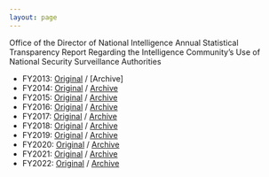 ```yaml
---
layout: page
---
```


Office of the Director of National Intelligence Annual Statistical Transparency Report Regarding the Intelligence Community’s Use of National Security Surveillance Authorities

- FY2013: [Original](https://www.dni.gov/files/tp/National_Security_Authorities_Transparency_Report_CY2013.pdf) / [Archive]
- FY2014: [Original](https://www.dni.gov/files/icotr/CY14%20Statistical%20Transparency%20Report.pdf) / [Archive](https://web.archive.org/web/20230220165653/https://www.dni.gov/files/icotr/CY14%20Statistical%20Transparency%20Report.pdf)
- FY2015: [Original](https://www.dni.gov/files/icotr/ODNI%20CY15%20Statistical%20Transparency%20Report.pdf) / [Archive](https://web.archive.org/web/20230222143847/https://www.dni.gov/files/icotr/ODNI%20CY15%20Statistical%20Transparency%20Report.pdf)
- FY2016: [Original](https://www.dni.gov/files/icotr/ic_transparecy_report_cy2016_5_2_17.pdf) / [Archive](https://web.archive.org/web/20220901055535/https://www.dni.gov/files/icotr/ic_transparecy_report_cy2016_5_2_17.pdf)
- FY2017: [Original](https://www.dni.gov/files/documents/icotr/2018-ASTR----CY2017----FINAL-for-Release-5.4.18.pdf) / [Archive](https://web.archive.org/web/20230604064221/https://www.dni.gov/files/documents/icotr/2018-ASTR----CY2017----FINAL-for-Release-5.4.18.pdf)
- FY2018: [Original](https://www.dni.gov/files/CLPT/documents/2019_ASTR_for_CY2018.pdf) / [Archive](https://web.archive.org/web/20230602081301/https://www.dni.gov/files/CLPT/documents/2019_ASTR_for_CY2018.pdf)
- FY2019: [Original](https://www.dni.gov/files/CLPT/documents/2020_ASTR_for_CY2019_FINAL.pdf) / [Archive](https://web.archive.org/web/20230502230506/https://www.dni.gov/files/CLPT/documents/2020_ASTR_for_CY2019_FINAL.pdf)
- FY2020: [Original](https://www.dni.gov/files/CLPT/documents/2021_ASTR_for_CY2020_FINAL.pdf) / [Archive](https://web.archive.org/web/20230520135853/https://www.dni.gov/files/CLPT/documents/2021_ASTR_for_CY2020_FINAL.pdf)
- FY2021: [Original](https://www.dni.gov/files/CLPT/documents/2022_ASTR_for_CY2020_FINAL.pdf) / [Archive](https://web.archive.org/web/20230615150632/https://www.dni.gov/files/CLPT/documents/2022_ASTR_for_CY2020_FINAL.pdf)
- FY2022: [Original](https://www.dni.gov/files/CLPT/documents/2023_ASTR_for_CY2022.pdf) / [Archive](https://web.archive.org/web/20230602091139/https://www.dni.gov/files/CLPT/documents/2023_ASTR_for_CY2022.pdf)
